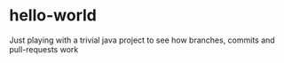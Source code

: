 # hello-world
Just playing with a trivial java project to see how branches, commits and pull-requests work
